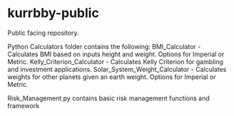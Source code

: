# kurrbby-public
Public facing repository.

Python
  Calculators folder contains the following:
    BMI_Calculator - Calculates BMI based on inputs height and weight. Options for Imperial or Metric.
    Kelly_Criterion_Calculator - Calculates Kelly Criterion for gambling and investment applications.
    Solar_System_Weight_Calculator - Calculates weights for other planets given an earth weight. Options for Imperial or Metric.

Risk_Management.py contains basic risk management functions and framework

